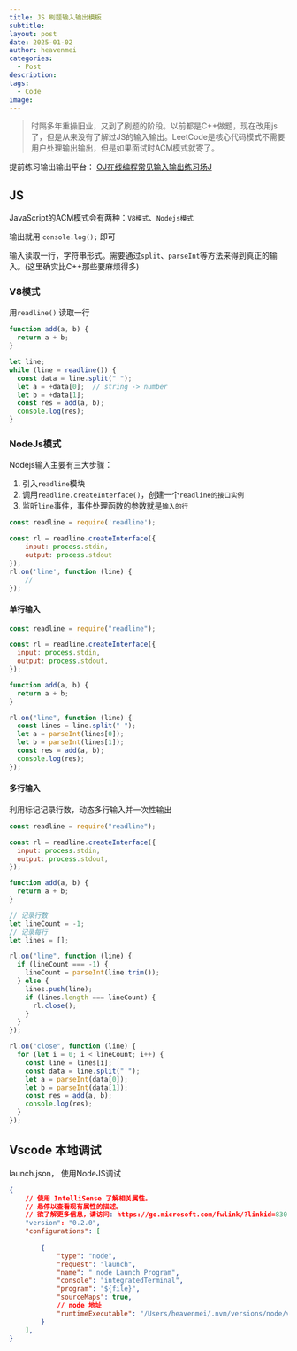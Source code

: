 ```yaml
---
title: JS 刷题输入输出模板
subtitle: 
layout: post
date: 2025-01-02
author: heavenmei
categories:
  - Post
description: 
tags:
  - Code
image:
---
```

> 时隔多年重操旧业，又到了刷题的阶段。以前都是C++做题，现在改用js了，但是从来没有了解过JS的输入输出。LeetCode是核心代码模式不需要用户处理输出输出，但是如果面试时ACM模式就寄了。

提前练习输出输出平台：
[OJ在线编程常见输入输出练习场J](https://ac.nowcoder.com/acm/contest/5657)

## JS
JavaScript的ACM模式会有两种：`V8模式`、`Nodejs模式`

输出就用 `console.log();` 即可

输入读取一行，字符串形式。需要通过`split`、`parseInt`等方法来得到真正的输入。(这里确实比C++那些要麻烦得多)
### V8模式

用`readline()` 读取一行

```js
function add(a, b) {
  return a + b;
}

let line;
while (line = readline()) {
  const data = line.split(" ");
  let a = +data[0];  // string -> number
  let b = +data[1];
  const res = add(a, b);
  console.log(res);
}
```



### NodeJs模式
Nodejs输入主要有三大步骤：

1. 引入`readline`模块
2. 调用`readline.createInterface()`，创建一个`readline的接口实例`
3. 监听`line`事件，事件处理函数的参数就是`输入的行`

```js
const readline = require('readline');

const rl = readline.createInterface({
    input: process.stdin,
    output: process.stdout
});
rl.on('line', function (line) {
    // 
});
```



#### 单行输入

```js
const readline = require("readline");

const rl = readline.createInterface({
  input: process.stdin,
  output: process.stdout,
});

function add(a, b) {
  return a + b;
}

rl.on("line", function (line) {
  const lines = line.split(" ");
  let a = parseInt(lines[0]);
  let b = parseInt(lines[1]);
  const res = add(a, b);
  console.log(res);
});
```

#### 多行输入

利用标记记录行数，动态多行输入并一次性输出

```js
const readline = require("readline");

const rl = readline.createInterface({
  input: process.stdin,
  output: process.stdout,
});

function add(a, b) {
  return a + b;
}

// 记录行数
let lineCount = -1;
// 记录每行
let lines = [];

rl.on("line", function (line) {
  if (lineCount === -1) {
    lineCount = parseInt(line.trim());
  } else {
    lines.push(line);
    if (lines.length === lineCount) {
      rl.close();
    }
  }
});

rl.on("close", function (line) {
  for (let i = 0; i < lineCount; i++) {
    const line = lines[i];
    const data = line.split(" ");
    let a = parseInt(data[0]);
    let b = parseInt(data[1]);
    const res = add(a, b);
    console.log(res);
  }
});

```



## Vscode 本地调试

launch.json， 使用NodeJS调试
```json
{
    // 使用 IntelliSense 了解相关属性。 
    // 悬停以查看现有属性的描述。
    // 欲了解更多信息，请访问: https://go.microsoft.com/fwlink/?linkid=830387
    "version": "0.2.0",
    "configurations": [
        
        {
            "type": "node",
            "request": "launch",
            "name": " node Launch Program",
            "console": "integratedTerminal",
            "program": "${file}",
            "sourceMaps": true,
            // node 地址
            "runtimeExecutable": "/Users/heavenmei/.nvm/versions/node/v20.11.1/bin/node"
        }
    ],
}
```


